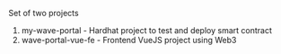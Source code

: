 Set of two projects

1. my-wave-portal - Hardhat project to test and deploy smart contract
2. wave-portal-vue-fe - Frontend VueJS project using Web3